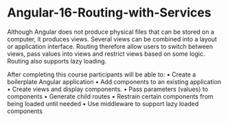 # Angular-16-Routing-with-Services
Although Angular does not produce physical files that can be stored on a computer, it produces views. Several views can be combined into a layout or application interface. Routing therefore allow users to switch between views, pass values into views and restrict views based on some logic. Routing also supports lazy loading.


After completing this course participants will be able to:
•	Create a boilerplate Angular application
•	Add components to an existing application
•	Create views and display components.
•	Pass parameters (values) to components
•	Generate child routes
•	Restrain certain components from being loaded until needed
•	Use middleware to support lazy loaded components
